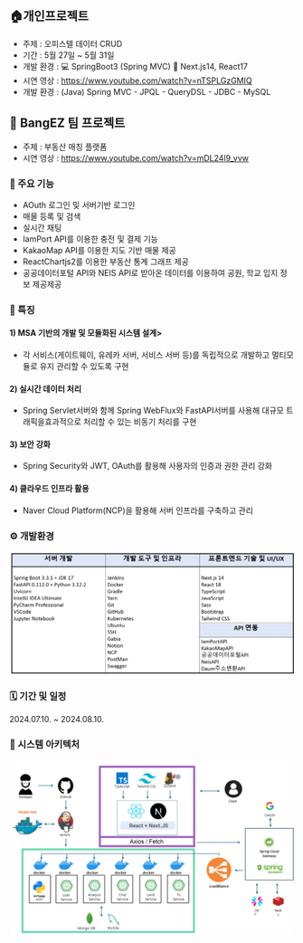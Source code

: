 ## 🏠개인프로젝트
 - 주제 : 오피스텔 데이터 CRUD
 - 기간 : 5월 27일 ~ 5월 31일
 - 개발 환경 :
     :computer: SpringBoot3 (Spring MVC)
     :movie_camera: Next.js14, React17
 - 시연 영상 : https://www.youtube.com/watch?v=nTSPLGzGMIQ
 - 개발 환경 : (Java) Spring MVC - JPQL - QueryDSL - JDBC - MySQL
   
## 🏢 BangEZ 팀 프로젝트
 - 주제 : 부동산 매칭 플랫폼
 - 시연 영상 : https://www.youtube.com/watch?v=mDL24l9_vvw
   
### 🔧 주요 기능
 - AOuth 로그인 및 서버기반 로그인
 - 매물 등록 및 검색
 - 실시간 채팅
 - IamPort API를 이용한 충전 및 결제 기능
 - KakaoMap API를 이용한 지도 기반 매물 제공
 - ReactChartjs2를 이용한 부동산 통계 그래프 제공
 - 공공데이터포털 API와 NEIS API로 받아온 데이터를 이용하여 공원, 학교 입지 정보 제공제공

### 🔑 특징
#### 1) MSA 기반의 개발 및 모듈화된 시스템 설계>
 - 각 서비스(게이트웨이, 유레카 서버, 서비스 서버 등)를 독립적으로 개발하고 멀티모듈로 유지 관리할 수 있도록 구현

#### 2) 실시간 데이터 처리
 - Spring Servlet서버와 함께 Spring WebFlux와 FastAPI서버를 사용해 대규모 트래픽을효과적으로 처리할 수 있는 비동기 처리를 구현

#### 3) 보안 강화
 - Spring Security와 JWT, OAuth를 활용해 사용자의 인증과 권한 관리 강화

#### 4) 클라우드 인프라 활용
 - Naver Cloud Platform(NCP)을 활용해 서버 인프라를 구축하고 관리

### ⚙ 개발환경
![My Image](images/skills.png)

### 🗓 기간 및 일정
2024.07.10. ~ 2024.08.10.

### 👀 시스템 아키텍처
![My Image](images/architecture.png)
